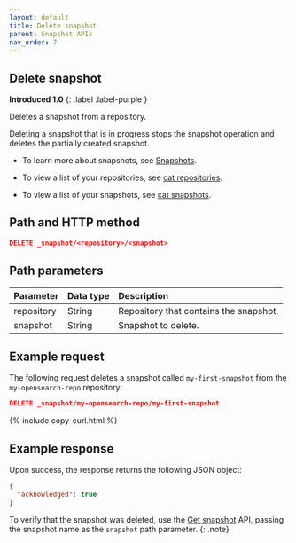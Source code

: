 ```yaml
---
layout: default
title: Delete snapshot
parent: Snapshot APIs
nav_order: 7
---
```


## Delete snapshot
**Introduced 1.0**
{: .label .label-purple }

Deletes a snapshot from a repository.

Deleting a snapshot that is in progress stops the snapshot operation and deletes the partially created snapshot.

* To learn more about snapshots, see [Snapshots]({{site.url}}{{site.baseurl}}/opensearch/snapshots/index).

* To view a list of your repositories, see [cat repositories]({{site.url}}{{site.baseurl}}/api-reference/cat/cat-repositories).

* To view a list of your snapshots, see [cat snapshots]({{site.url}}{{site.baseurl}}/api-reference/cat/cat-snapshots).

## Path and HTTP method

```json
DELETE _snapshot/<repository>/<snapshot>
```

## Path parameters

Parameter | Data type | Description
:--- | :--- | :---
repository | String | Repository that contains the snapshot. |
snapshot | String | Snapshot to delete. |

## Example request

The following request deletes a snapshot called `my-first-snapshot` from the `my-opensearch-repo` repository:

```json
DELETE _snapshot/my-opensearch-repo/my-first-snapshot
```
{% include copy-curl.html %}

## Example response

Upon success, the response returns the following JSON object:

```json
{
  "acknowledged": true
}
```

To verify that the snapshot was deleted, use the [Get snapshot]({{site.url}}{{site.baseurl}}/api-reference/snapshots/get-snapshot) API, passing the snapshot name as the `snapshot` path parameter.
{: .note}
